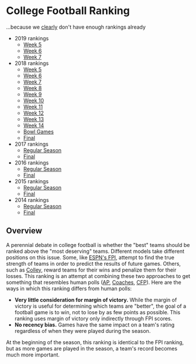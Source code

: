 # College Football Ranking
...because we [clearly](https://www.masseyratings.com/cf/compare.htm) don't have enough rankings already
* 2019 rankings
    * [Week 5](rankings/2019/week05.md)
    * [Week 6](rankings/2019/week06.md)
    * [Week 7](rankings/2019/week07.md)
* 2018 rankings
    * [Week 5](rankings/2018/week05.md)
    * [Week 6](rankings/2018/week06.md)
    * [Week 7](rankings/2018/week07.md)
    * [Week 8](rankings/2018/week08.md)
    * [Week 9](rankings/2018/week09.md)
    * [Week 10](rankings/2018/week10.md)
    * [Week 11](rankings/2018/week11.md)
    * [Week 12](rankings/2018/week12.md)
    * [Week 13](rankings/2018/week13.md)
    * [Week 14](rankings/2018/week14.md)
    * [Bowl Games](rankings/2018/semis.md)
    * [Final](rankings/2018/final.md)
* 2017 rankings
    * [Regular Season](rankings/2017prebowl.md)
    * [Final](rankings/2017.md)
* 2016 rankings
    * [Regular Season](rankings/2016prebowl.md)
    * [Final](rankings/2016.md)
* 2015 rankings
    * [Regular Season](rankings/2015prebowl.md)
    * [Final](rankings/2015.md)
* 2014 rankings
    * [Regular Season](rankings/2014prebowl.md)
    * [Final](rankings/2014.md)

## Overview
A perennial debate in college football is whether the "best" teams should be ranked above the "most deserving" teams. Different models take different positions on this issue. Some, like [ESPN's FPI](http://www.espn.com/college-football/statistics/teamratings), attempt to find the true strength of teams in order to predict the results of future games. Others, such as [Colley](https://www.colleyrankings.com), reward teams for their wins and penalize them for their losses. This ranking is an attempt at combining these two approaches to get something that resembles human polls ([AP](https://collegefootball.ap.org/poll), [Coaches](http://sportspolls.usatoday.com/ncaa/football/polls/coaches-poll), [CFP](http://collegefootballplayoff.com/rankings.aspx)). Here are the ways in which this ranking differs from human polls:

* **Very little consideration for margin of victory.** While the margin of victory is useful for determining which teams are "better", the goal of a football game is to win, not to lose by as few points as possible. This ranking uses margin of victory only indirectly through FPI scores.
* **No recency bias.** Games have the same impact on a team's rating regardless of when they were played during the season.

At the beginning of the season, this ranking is identical to the FPI ranking, but as more games are played in the season, a team's record becomes much more important.